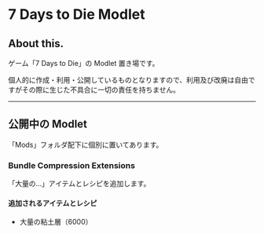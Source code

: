 # 7 Days to Die Modlet

## About this.

ゲーム「7 Days to Die」の Modlet 置き場です。

個人的に作成・利用・公開しているものとなりますので、利用及び改廃は自由ですがその際に生じた不具合に一切の責任を持ちません。

---

## 公開中の Modlet

「Mods」フォルダ配下に個別に置いてあります。

### Bundle Compression Extensions

「大量の…」アイテムとレシピを追加します。

#### 追加されるアイテムとレシピ

- 大量の粘土層（6000）
